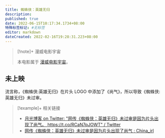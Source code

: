 ```yaml
---
title: 蜘蛛侠：英雄无归
description:
published: true
date: 2022-06-15T10:17:34.1734+08:00
特殊标签标记: #无标签
editor: markdown
dateCreated: 2022-02-16T19:28:31.223+08:00
---
```


> [!note]+ 漫威电影宇宙
>
> 本电影属于 [漫威电影宇宙](/video/漫威电影宇宙.md)。

## 未上映

流言称，《蜘蛛侠:英雄无归》在片头 LOGO 中添加了《尚气》，所以导致《蜘蛛侠:英雄无归》未过审。

> [!example]+ 相关链接
>
> +   [月光博客 on Twitter: "网传《蜘蛛侠：英雄无归》未过审是因为片头出现了尚气。 https://t.co/RCaN7pJOWT" / Twitter](https://web.archive.org/web/20211202033546/https://twitter.com/williamlong/status/1465945924128034818)
> +   [网传《蜘蛛侠：英雄无归》未过审是因为片头出现了尚气 : China_irl](https://web.archive.org/web/20211202072213/https://old.reddit.com/r/China_irl/comments/r65cds/网传蜘蛛侠英雄无归未过审是因为片头出现了尚气/)
